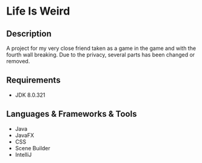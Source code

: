 <h1>Life Is Weird</h1>
<h2>Description</h2>
<p>A project for my very close friend taken as a game in the game and with the fourth wall breaking. Due to the privacy, several parts has been changed or removed.</p>

<h2>Requirements</h2>
<ul>
  <li>JDK 8.0.321</li>
</ul>

<h2>Languages & Frameworks & Tools</h2>
<ul>
  <li>Java</li>
  <li>JavaFX</li>
  <li>CSS</li>
  <li>Scene Builder</li>
  <li>IntelliJ</li>
</ul>

